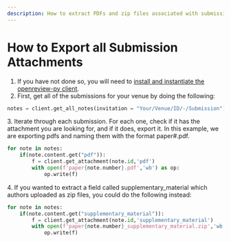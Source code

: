 ```yaml
---
description: How to extract PDFs and zip files associated with submissions.
---
```


# How to Export all Submission Attachments

1. If you have not done so, you will need to [install and instantiate the openreview-py client](../../getting-started/using-the-api/installing-and-instantiating-the-python-client.md).&#x20;
2. First, get all of the submissions for your venue by doing the following:

```python
notes = client.get_all_notes(invitation = "Your/Venue/ID/-/Submission")
```

3\. Iterate through each submission. For each one, check if it has the attachment you are looking for, and if it does, export it. In this example, we are exporting pdfs and naming them with the format paper#.pdf.

```python
for note in notes:
    if(note.content.get("pdf")):
        f = client.get_attachment(note.id,'pdf')
        with open(f'paper{note.number}.pdf','wb') as op: 
            op.write(f)
```

4\. If you wanted to extract a field called supplementary\_material which authors uploaded as zip files, you could do the following instead:&#x20;

```python
for note in notes:
    if(note.content.get("supplementary_material")):
        f = client.get_attachment(note.id,'supplementary_material')
        with open(f'paper{note.number}_supplementary_material.zip','wb') as op: 
            op.write(f)
```
